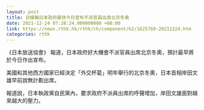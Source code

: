 ```yaml
---
layout: post
title: 日媒稱日本政府最快今日宣布不派官員出席北京冬奧
date: 2021-12-24 07:28:24.000000000 +08:00
link: https://news.rthk.hk/rthk/ch/component/k2/1625769-20211224.htm
categories: rthk
---
```


《日本放送協會》 報道，日本政府好大機會不派官員出席北京冬奧，預計最早將於今日作出宣布。

美國和其他西方國家已經決定「外交杯葛」明年舉行的北京冬奧，日本首相岸田文雄早前說無計劃出席。

報道說，日本執政黨自民黨內，要求政府不派員出席的呼聲增加，岸田文雄面對越來越大的壓力。
